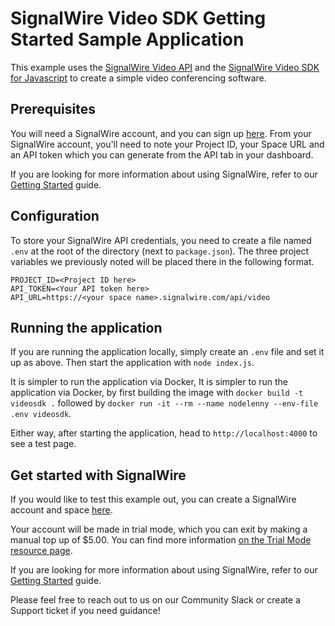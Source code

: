 # SignalWire Video SDK Getting Started Sample Application

This example uses the [SignalWire Video API](https://docs.signalwire.com/topics/api/video) and the [SignalWire Video SDK for Javascript](https://docs.signalwire.com/topics/api/sdk/js) to
create a simple video conferencing software.

## Prerequisites

You will need a SignalWire account, and you can sign up [here](https://m.signalwire.com/signups/new?s=1). From your SignalWire account, you'll need to note your Project ID, your Space URL and
an API token which you can generate from the API tab in your dashboard.

If you are looking for more information about using SignalWire, refer to our [Getting Started](https://signalwire.com/resources/getting-started/signalwire-101) guide.

## Configuration

To store your SignalWire API credentials, you need to create a file named `.env` at the root of the directory (next to `package.json`). The three project variables we previously noted will be placed there in the following format.

```
PROJECT_ID=<Project ID here>
API_TOKEN=<Your API token here>
API_URL=https://<your space name>.signalwire.com/api/video
```

## Running the application

If you are running the application locally, simply create an `.env` file and set it up as above. Then start the application with `node index.js`.

It is simpler to run the application via Docker, It is simpler to run the application via Docker, by first building the image with `docker build -t videosdk .` followed by `docker run -it --rm --name nodelenny --env-file .env videosdk`.

Either way, after starting the application, head to `http://localhost:4000` to see a test page.

## Get started with SignalWire

If you would like to test this example out, you can create a SignalWire account and space [here](https://m.signalwire.com/signups/new?s=1).

Your account will be made in trial mode, which you can exit by making a manual top up of $5.00. You can find more information [on the Trial Mode resource page](https://signalwire.com/resources/getting-started/trial-mode).

If you are looking for more information about using SignalWire, refer to our [Getting Started](https://signalwire.com/resources/getting-started/signalwire-101) guide.

Please feel free to reach out to us on our Community Slack or create a Support ticket if you need guidance!
